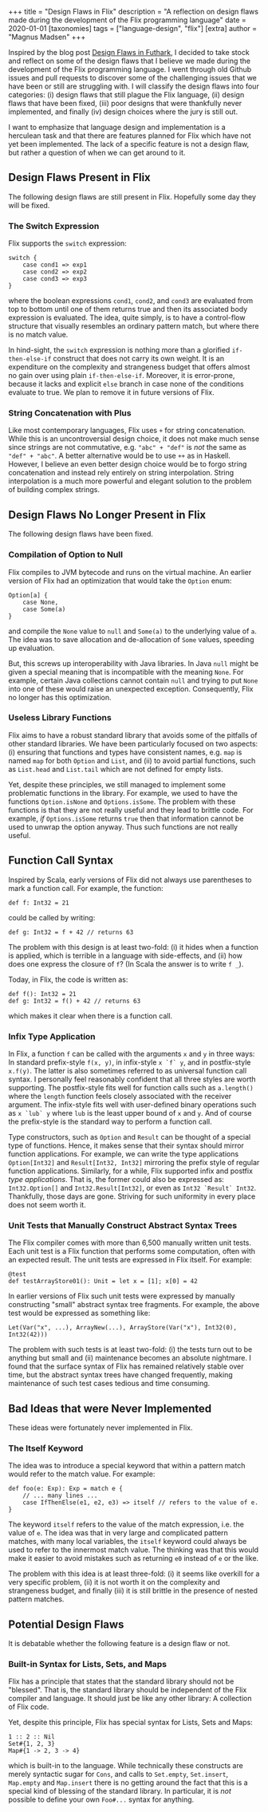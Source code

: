 +++
title = "Design Flaws in Flix"
description = "A reflection on design flaws made during the development of the Flix programming language"
date = 2020-01-01
[taxonomies]
tags = ["language-design", "flix"]
[extra]
author = "Magnus Madsen"
+++

Inspired by the blog post [Design Flaws in Futhark](https://futhark-lang.org/blog/2019-12-18-design-flaws-in-futhark.html), I decided to take stock and reflect on some of the design flaws that I believe we made during the development of the Flix programming language. I went through old Github issues and pull requests to discover some of the challenging issues that we have been or still are struggling with. I will classify the design flaws into four categories: (i) design flaws that still plague the Flix language, (ii) design flaws that have been fixed, (iii) poor designs that were thankfully never implemented, and finally (iv) design choices where the jury is still out.

I want to emphasize that language design and implementation is a herculean task and that there are features planned for Flix which have not yet been implemented. The lack of a specific feature is not a design flaw, but rather a question of when we can get around to it.

## Design Flaws Present in Flix

The following design flaws are still present in Flix. Hopefully some day they will be fixed.

### The Switch Expression

Flix supports the `switch` expression:

```flix
switch {
    case cond1 => exp1
    case cond2 => exp2
    case cond3 => exp3
}
```

where the boolean expressions `cond1`, `cond2`, and `cond3` are evaluated from top to bottom until one of them returns true and then its associated body expression is evaluated. The idea, quite simply, is to have a control-flow structure that visually resembles an ordinary pattern match, but where there is no match value.

In hind-sight, the `switch` expression is nothing more than a glorified `if-then-else-if` construct that does not carry its own weight. It is an expenditure on the complexity and strangeness budget that offers almost no gain over using plain `if-then-else-if`. Moreover, it is error-prone, because it lacks and explicit `else` branch in case none of the conditions evaluate to true. We plan to remove it in future versions of Flix.

### String Concatenation with Plus

Like most contemporary languages, Flix uses `+` for string concatenation. While this is an uncontroversial design choice, it does not make much sense since strings are not commutative, e.g. `"abc" + "def"` is *not* the same as `"def" + "abc"`. A better alternative would be to use `++` as in Haskell. However, I believe an even better design choice would be to forgo string concatenation and instead rely entirely on string interpolation. String interpolation is a much more powerful and elegant solution to the problem of building complex strings.

## Design Flaws No Longer Present in Flix

The following design flaws have been fixed.

### Compilation of Option to Null

Flix compiles to JVM bytecode and runs on the virtual machine. An earlier version of Flix had an optimization that would take the `Option` enum:

```flix
Option[a] {
    case None,
    case Some(a)
}
```

and compile the `None` value to `null` and `Some(a)` to the underlying value of `a`. The idea was to save allocation and de-allocation of `Some` values, speeding up evaluation.

But, this screws up interoperability with Java libraries. In Java `null` might be given a special meaning that is incompatible with the meaning `None`. For example, certain Java collections cannot contain `null` and trying to put `None` into one of these would raise an unexpected exception. Consequently, Flix no longer has this optimization.

### Useless Library Functions

Flix aims to have a robust standard library that avoids some of the pitfalls of other standard libraries. We have been particularly focused on two aspects: (i) ensuring that functions and types have consistent names, e.g. `map` is named `map` for both `Option` and `List`, and (ii) to avoid partial functions, such as `List.head` and `List.tail` which are not defined for empty lists.

Yet, despite these principles, we still managed to implement some problematic functions in the library. For example, we used to have the functions `Option.isNone` and `Options.isSome`. The problem with these functions is that they are not really useful and they lead to brittle code. For example, *if* `Options.isSome` returns `true` then that information cannot be used to unwrap the option anyway. Thus such functions are not really useful.

## Function Call Syntax

Inspired by Scala, early versions of Flix did not always use parentheses to mark a function call. For example, the function:

```flix
def f: Int32 = 21
```

could be called by writing:

```flix
def g: Int32 = f + 42 // returns 63
```

The problem with this design is at least two-fold: (i) it hides when a function is applied, which is terrible in a language with side-effects, and (ii) how does one express the closure of `f`? (In Scala the answer is to write `f _`).

Today, in Flix, the code is written as:

```flix
def f(): Int32 = 21
def g: Int32 = f() + 42 // returns 63
```

which makes it clear when there is a function call.

### Infix Type Application

In Flix, a function `f` can be called with the arguments `x` and `y` in three ways: In standard prefix-style `f(x, y)`, in infix-style ``x `f` y``, and in postfix-style `x.f(y)`. The latter is also sometimes referred to as universal function call syntax. I personally feel reasonably confident that all three styles are worth supporting. The postfix-style fits well for function calls such as `a.length()` where the `length` function feels closely associated with the receiver argument. The infix-style fits well with user-defined binary operations such as ``x `lub` y`` where `lub` is the least upper bound of `x` and `y`. And of course the prefix-style is the standard way to perform a function call.

Type constructors, such as `Option` and `Result` can be thought of a special type of functions. Hence, it makes sense that their syntax should mirror function applications. For example, we can write the type applications `Option[Int32]` and `Result[Int32, Int32]` mirroring the prefix style of regular function applications. Similarly, for a while, Flix supported infix and postfix *type applications*. That is, the former could also be expressed as: `Int32.Option[]` and `Int32.Result[Int32]`, or even as ``Int32 `Result` Int32``. Thankfully, those days are gone. Striving for such uniformity in every place does not seem worth it.

### Unit Tests that Manually Construct Abstract Syntax Trees

The Flix compiler comes with more than 6,500 manually written unit tests. Each unit test is a Flix function that performs some computation, often with an expected result. The unit tests are expressed in Flix itself. For example:

```flix
@test
def testArrayStore01(): Unit = let x = [1]; x[0] = 42
```

In earlier versions of Flix such unit tests were expressed by manually constructing "small" abstract syntax tree fragments. For example, the above test would be expressed as something like:

```flix
Let(Var("x", ...), ArrayNew(...), ArrayStore(Var("x"), Int32(0), Int32(42)))
```

The problem with such tests is at least two-fold: (i) the tests turn out to be anything but small and (ii) maintenance becomes an absolute nightmare. I found that the surface syntax of Flix has remained relatively stable over time, but the abstract syntax trees have changed frequently, making maintenance of such test cases tedious and time consuming.

## Bad Ideas that were Never Implemented

These ideas were fortunately never implemented in Flix.

### The Itself Keyword

The idea was to introduce a special keyword that within a pattern match would refer to the match value. For example:

```flix
def foo(e: Exp): Exp = match e {
    // ... many lines ...
    case IfThenElse(e1, e2, e3) => itself // refers to the value of e.
}
```

The keyword `itself` refers to the value of the match expression, i.e. the value of `e`. The idea was that in very large and complicated pattern matches, with many local variables, the `itself` keyword could always be used to refer to the innermost match value. The thinking was that this would make it easier to avoid mistakes such as returning `e0` instead of `e` or the like.

The problem with this idea is at least three-fold: (i) it seems like overkill for a very specific problem, (ii) it is not worth it on the complexity and strangeness budget, and finally (iii) it is still brittle in the presence of nested pattern matches.

## Potential Design Flaws

It is debatable whether the following feature is a design flaw or not.

### Built-in Syntax for Lists, Sets, and Maps

Flix has a principle that states that the standard library should not be "blessed". That is, the standard library should be independent of the Flix compiler and language. It should just be like any other library: A collection of Flix code.

Yet, despite this principle, Flix has special syntax for Lists, Sets and Maps:

```flix
1 :: 2 :: Nil
Set#{1, 2, 3}
Map#{1 -> 2, 3 -> 4}
```

which is built-in to the language. While technically these constructs are merely syntactic sugar for `Cons`, and calls to `Set.empty`, `Set.insert`, `Map.empty` and `Map.insert` there is no getting around the fact that this is a special kind of blessing of the standard library. In particular, it is *not* possible to define your own `Foo#...` syntax for anything.
